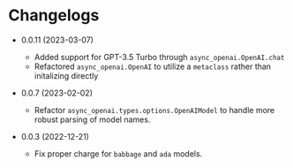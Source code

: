 # Changelogs

- 0.0.11 (2023-03-07)
  - Added support for GPT-3.5 Turbo through `async_openai.OpenAI.chat`
  - Refactored `async_openai.OpenAI` to utilize a `metaclass` rather than initalizing directly

- 0.0.7 (2023-02-02)
  - Refactor `async_openai.types.options.OpenAIModel` to handle more robust parsing of model names.

- 0.0.3 (2022-12-21)
  - Fix proper charge for `babbage` and `ada` models.

  
